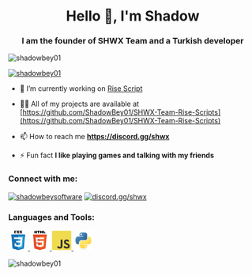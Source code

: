 <h1 align="center">Hello 👋, I'm Shadow</h1>
<h3 align="center">I am the founder of SHWX Team and a Turkish developer</h3>

<p align="left"> <img src="https://komarev.com/ghpvc/?username=shadowbey01&label=Profile%20views&color=0e75b6&style=flat" alt="shadowbey01" /> </p>

<p align="left"> <a href="https://github.com/ryo-ma/github-profile-trophy"><img src="https://github-profile-trophy.vercel.app/?username=shadowbey01" alt="shadowbey01" /></a> </p>

- 🔭 I’m currently working on [Rise Script](https://discord.gg/shwx)

- 👨‍💻 All of my projects are available at [https://github.com/ShadowBey01/SHWX-Team-Rise-Scripts](https://github.com/ShadowBey01/SHWX-Team-Rise-Scripts)

- 📫 How to reach me **https://discord.gg/shwx**

- ⚡ Fun fact **I like playing games and talking with my friends**

<h3 align="left">Connect with me:</h3>
<p align="left">
<a href="https://www.youtube.com/c/ShadowBeySoftware" target="blank"><img align="center" src="https://raw.githubusercontent.com/rahuldkjain/github-profile-readme-generator/master/src/images/icons/Social/youtube.svg" alt="shadowbeysoftware" height="30" width="40" /></a>
<a href="https://discord.gg/discord.gg/shwx" target="blank"><img align="center" src="https://raw.githubusercontent.com/rahuldkjain/github-profile-readme-generator/master/src/images/icons/Social/discord.svg" alt="discord.gg/shwx" height="30" width="40" /></a>
</p>

<h3 align="left">Languages and Tools:</h3>
<p align="left"> <a href="https://www.w3schools.com/css/" target="_blank" rel="noreferrer"> <img src="https://raw.githubusercontent.com/devicons/devicon/master/icons/css3/css3-original-wordmark.svg" alt="css3" width="40" height="40"/> </a> <a href="https://www.w3.org/html/" target="_blank" rel="noreferrer"> <img src="https://raw.githubusercontent.com/devicons/devicon/master/icons/html5/html5-original-wordmark.svg" alt="html5" width="40" height="40"/> </a> <a href="https://developer.mozilla.org/en-US/docs/Web/JavaScript" target="_blank" rel="noreferrer"> <img src="https://raw.githubusercontent.com/devicons/devicon/master/icons/javascript/javascript-original.svg" alt="javascript" width="40" height="40"/> </a> <a href="https://www.python.org" target="_blank" rel="noreferrer"> <img src="https://raw.githubusercontent.com/devicons/devicon/master/icons/python/python-original.svg" alt="python" width="40" height="40"/> </a> </p>

<p><img align="center" src="https://github-readme-stats.vercel.app/api/top-langs?username=shadowbey01&show_icons=true&locale=en&layout=compact" alt="shadowbey01" /></p>

